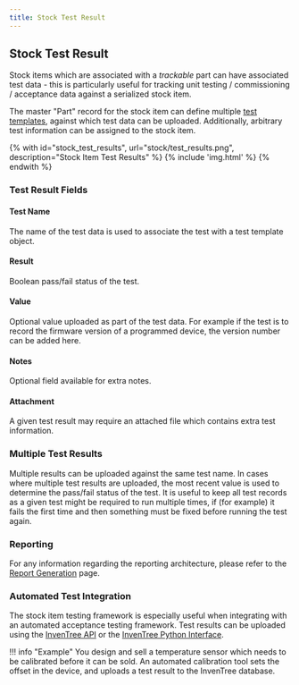 ```yaml
---
title: Stock Test Result
---
```


## Stock Test Result

Stock items which are associated with a *trackable* part can have associated test data - this is particularly useful for tracking unit testing / commissioning / acceptance data against a serialized stock item.

The master "Part" record for the stock item can define multiple [test templates](../part/test.md), against which test data can be uploaded. Additionally, arbitrary test information can be assigned to the stock item.

{% with id="stock_test_results", url="stock/test_results.png", description="Stock Item Test Results" %}
{% include 'img.html' %}
{% endwith %}

### Test Result Fields

#### Test Name

The name of the test data is used to associate the test with a test template object.

#### Result

Boolean pass/fail status of the test.

#### Value

Optional value uploaded as part of the test data. For example if the test is to record the firmware version of a programmed device, the version number can be added here.

#### Notes

Optional field available for extra notes.

#### Attachment

A given test result may require an attached file which contains extra test information.

### Multiple Test Results

Multiple results can be uploaded against the same test name. In cases where multiple test results are uploaded, the most recent value is used to determine the pass/fail status of the test. It is useful to keep all test records as a given test might be required to run multiple times, if (for example) it fails the first time and then something must be fixed before running the test again.

### Reporting

For any information regarding the reporting architecture, please refer to the [Report Generation](../report/report.md) page.

### Automated Test Integration

The stock item testing framework is especially useful when integrating with an automated acceptance testing framework. Test results can be uploaded using the [InvenTree API](../api/api.md) or the [InvenTree Python Interface](../api/python/python.md).

!!! info "Example"
	You design and sell a temperature sensor which needs to be calibrated before it can be sold. An automated calibration tool sets the offset in the device, and uploads a test result to the InvenTree database.
